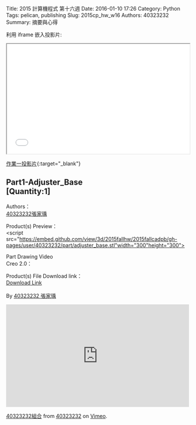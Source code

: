 Title: 2015 計算機程式 第十六週
Date: 2016-01-10 17:26
Category: Python
Tags: pelican, publishing
Slug: 2015cp_hw_w16
Authors: 40323232
Summary: 摘要與心得


利用 iframe 嵌入投影片:

<iframe src="simplest12.html" width="500" height="300"></iframe>

[作業一投影片](simplest12.html){:target="_blank"}

<h2>Part1-Adjuster_Base</br>[Quantity:1]</h2>

Authors：</br><a href='http://2015fallhw.github.io/2015fallcadpb/user/40323232/'>40323232張家瑀</a>

Product(s) Preview：</br><script src="https://embed.github.com/view/3d/2015fallhw/2015fallcadpb/gh-pages/user/40323232/part/adjuster_base.stl"width="300"height="300"></script>

Part Drawing Video</br>Creo 2.0：</br>

Product(s) File Download link：</br><a href='https://copy.com/qD4WoTFmczlt1jxG'>Download Link</a>
<br>
<br>
By <a href='http://2015fallhw.github.io/2015fallcadpb/user/40323232/'>40323232 張家瑀
<iframe src="https://player.vimeo.com/video/151918973" width="500" height="280" frameborder="0" webkitallowfullscreen mozallowfullscreen allowfullscreen></iframe> <p><a href="https://vimeo.com/151918973">40323232組合</a> from <a href="https://vimeo.com/user45556882">40323232</a> on <a href="https://vimeo.com">Vimeo</a>.</p>

